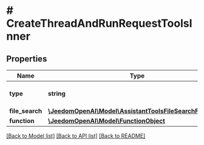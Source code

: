 # # CreateThreadAndRunRequestToolsInner

## Properties

Name | Type | Description | Notes
------------ | ------------- | ------------- | -------------
**type** | **string** | The type of tool being defined: &#x60;code_interpreter&#x60; |
**file_search** | [**\JeedomOpenAI\Model\AssistantToolsFileSearchFileSearch**](AssistantToolsFileSearchFileSearch.md) |  | [optional]
**function** | [**\JeedomOpenAI\Model\FunctionObject**](FunctionObject.md) |  |

[[Back to Model list]](../../README.md#models) [[Back to API list]](../../README.md#endpoints) [[Back to README]](../../README.md)
